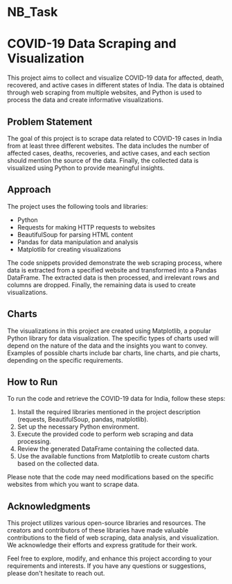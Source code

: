 # NB_Task

# COVID-19 Data Scraping and Visualization

This project aims to collect and visualize COVID-19 data for affected, death, recovered, and active cases in different states of India. The data is obtained through web scraping from multiple websites, and Python is used to process the data and create informative visualizations.

## Problem Statement

The goal of this project is to scrape data related to COVID-19 cases in India from at least three different websites. The data includes the number of affected cases, deaths, recoveries, and active cases, and each section should mention the source of the data. Finally, the collected data is visualized using Python to provide meaningful insights.

## Approach

The project uses the following tools and libraries:
- Python
- Requests for making HTTP requests to websites
- BeautifulSoup for parsing HTML content
- Pandas for data manipulation and analysis
- Matplotlib for creating visualizations

The code snippets provided demonstrate the web scraping process, where data is extracted from a specified website and transformed into a Pandas DataFrame. The extracted data is then processed, and irrelevant rows and columns are dropped. Finally, the remaining data is used to create visualizations.

## Charts

The visualizations in this project are created using Matplotlib, a popular Python library for data visualization. The specific types of charts used will depend on the nature of the data and the insights you want to convey. Examples of possible charts include bar charts, line charts, and pie charts, depending on the specific requirements.

## How to Run

To run the code and retrieve the COVID-19 data for India, follow these steps:
1. Install the required libraries mentioned in the project description (requests, BeautifulSoup, pandas, matplotlib).
2. Set up the necessary Python environment.
3. Execute the provided code to perform web scraping and data processing.
4. Review the generated DataFrame containing the collected data.
5. Use the available functions from Matplotlib to create custom charts based on the collected data.

Please note that the code may need modifications based on the specific websites from which you want to scrape data.

## Acknowledgments

This project utilizes various open-source libraries and resources. The creators and contributors of these libraries have made valuable contributions to the field of web scraping, data analysis, and visualization. We acknowledge their efforts and express gratitude for their work.

Feel free to explore, modify, and enhance this project according to your requirements and interests. If you have any questions or suggestions, please don't hesitate to reach out.

